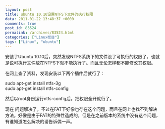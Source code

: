 ```yaml
---
layout: post
title: ubuntu 10.10设置NTFS下文件的执行权限
data: 2011-01-22 13:48:37 +0000
comments: true
post_id: 83524
permalink: /archives/83524.html
categories: ["Linux栏目"]
tags: ["Linux", "ubuntu"]
---
```


安装了Ubuntu 10.10后，突然发现NTFS系统下的文件没了可执行的权限了，也就是说可执行文件放在NTFS下就不能执行了。而且无论怎样都不能修改其权限。

在网上查了资料，发现安装以下两个插件后就行了：

sudo apt-get install ntfs-3g  
sudo apt-get install ntfs-config

然后以root身份运行ntfs-config后，把权限全开就行了。

现在 问题解决了，不过在FAT下好像也存在这个问题，而且在网上也找不到解决方法，好像是由于FAT的特殊性造成的，但是在之前版本的系统中没有这个问题，有谁知道怎么解决的请告诉偶一声。
